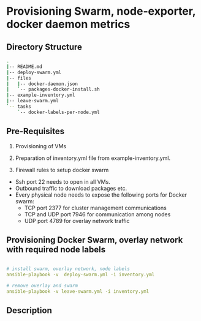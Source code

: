 # Provisioning Swarm, node-exporter, docker daemon metrics

## Directory Structure
```sh
.
|-- README.md
|-- deploy-swarm.yml
|-- files
|   |-- docker-daemon.json
|   `-- packages-docker-install.sh
|-- example-inventory.yml
|-- leave-swarm.yml
`-- tasks
    `-- docker-labels-per-node.yml
```
## Pre-Requisites
1) Provisioning of VMs

2) Preparation of inventory.yml file from example-inventory.yml.

3) Firewall rules to setup docker swarm 
- Ssh port 22 needs to open in all VMs.
- Outbound traffic to download packages etc.
- Every physical node needs to expose the following ports for Docker swarm:
  - TCP port 2377 for cluster management communications
  - TCP and UDP port 7946 for communication among nodes
  - UDP port 4789 for overlay network traffic

## Provisioning Docker Swarm, overlay network with required node labels

```yml

# install swarm, overlay network, node labels
ansible-playbook -v  deploy-swarm.yml -i inventory.yml 

# remove overlay and swarm
ansible-playbook -v leave-swarm.yml -i inventory.yml

```

## Description
